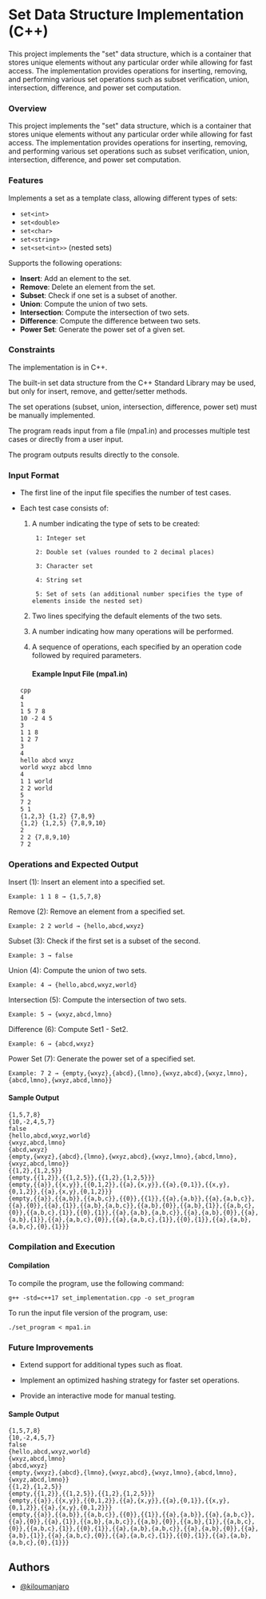 
# Set Data Structure Implementation (C++)

This project implements the "set" data structure, which is a container that stores unique elements without any particular order while allowing for fast access. The implementation provides operations for inserting, removing, and performing various set operations such as subset verification, union, intersection, difference, and power set computation.

### Overview
This project implements the "set" data structure, which is a container that stores unique elements without any particular order while allowing for fast access. The implementation provides operations for inserting, removing, and performing various set operations such as subset verification, union, intersection, difference, and power set computation.
### Features

Implements a set as a template class, allowing different types of sets:
- `set<int>`
- `set<double>`
- `set<char>`
- `set<string>`
- `set<set<int>>` (nested sets)

Supports the following operations:
- **Insert**: Add an element to the set.
- **Remove**: Delete an element from the set.
- **Subset**: Check if one set is a subset of another.
- **Union**: Compute the union of two sets.
- **Intersection**: Compute the intersection of two sets.
- **Difference**: Compute the difference between two sets.
- **Power Set**: Generate the power set of a given set.


### Constraints
The implementation is in C++.

The built-in set data structure from the C++ Standard Library may be used, but only for insert, remove, and getter/setter methods.

The set operations (subset, union, intersection, difference, power set) must be manually implemented.

The program reads input from a file (mpa1.in) and processes multiple test cases or directly from a user input.

The program outputs results directly to the console.
### Input Format
- The first line of the input file specifies the number of test cases.
- Each test case consists of:

    1. A number indicating the type of sets to be created:

            1: Integer set

            2: Double set (values rounded to 2 decimal places)

            3: Character set

            4: String set

            5: Set of sets (an additional number specifies the type of elements inside the nested set)

    2. Two lines specifying the default elements of the two sets.

    3. A number indicating how many operations will be performed.

    4. A sequence of operations, each specified by an operation code followed by required parameters.

        #### Example Input File (mpa1.in)
    ```
    cpp
    4
    1
    1 5 7 8
    10 -2 4 5
    3
    1 1 8
    1 2 7
    3
    4
    hello abcd wxyz
    world wxyz abcd lmno
    4
    1 1 world
    2 2 world
    5
    7 2
    5 1
    {1,2,3} {1,2} {7,8,9}
    {1,2} {1,2,5} {7,8,9,10}
    2
    2 2 {7,8,9,10}
    7 2
    ```
### Operations and Expected Output

Insert (1): Insert an element into a specified set.
```
Example: 1 1 8 → {1,5,7,8}
```

Remove (2): Remove an element from a specified set.
```
Example: 2 2 world → {hello,abcd,wxyz}
```

Subset (3): Check if the first set is a subset of the second.
```
Example: 3 → false

```

Union (4): Compute the union of two sets.
```
Example: 4 → {hello,abcd,wxyz,world}
```

Intersection (5): Compute the intersection of two sets.
```
Example: 5 → {wxyz,abcd,lmno}
```

Difference (6): Compute Set1 - Set2.
```
Example: 6 → {abcd,wxyz}
```

Power Set (7): Generate the power set of a specified set.
```
Example: 7 2 → {empty,{wxyz},{abcd},{lmno},{wxyz,abcd},{wxyz,lmno},{abcd,lmno},{wxyz,abcd,lmno}}
```



#### Sample Output
```
{1,5,7,8}
{10,-2,4,5,7}
false
{hello,abcd,wxyz,world}
{wxyz,abcd,lmno}
{abcd,wxyz}
{empty,{wxyz},{abcd},{lmno},{wxyz,abcd},{wxyz,lmno},{abcd,lmno},{wxyz,abcd,lmno}}
{{1,2},{1,2,5}}
{empty,{{1,2}},{{1,2,5}},{{1,2},{1,2,5}}}
{empty,{{a}},{{x,y}},{{0,1,2}},{{a},{x,y}},{{a},{0,1}},{{x,y},{0,1,2}},{{a},{x,y},{0,1,2}}}
{empty,{{a}},{{a,b}},{{a,b,c}},{{0}},{{1}},{{a},{a,b}},{{a},{a,b,c}},{{a},{0}},{{a},{1}},{{a,b},{a,b,c}},{{a,b},{0}},{{a,b},{1}},{{a,b,c},{0}},{{a,b,c},{1}},{{0},{1}},{{a},{a,b},{a,b,c}},{{a},{a,b},{0}},{{a},{a,b},{1}},{{a},{a,b,c},{0}},{{a},{a,b,c},{1}},{{0},{1}},{{a},{a,b},{a,b,c},{0},{1}}}
```
### Compilation and Execution
#### Compilation
To compile the program, use the following command:
```
g++ -std=c++17 set_implementation.cpp -o set_program
```

To run the input file version of the program, use:
```
./set_program < mpa1.in
```

### Future Improvements
- Extend support for additional types such as float.

- Implement an optimized hashing strategy for faster set operations.

- Provide an interactive mode for manual testing.


#### Sample Output
```
{1,5,7,8}
{10,-2,4,5,7}
false
{hello,abcd,wxyz,world}
{wxyz,abcd,lmno}
{abcd,wxyz}
{empty,{wxyz},{abcd},{lmno},{wxyz,abcd},{wxyz,lmno},{abcd,lmno},{wxyz,abcd,lmno}}
{{1,2},{1,2,5}}
{empty,{{1,2}},{{1,2,5}},{{1,2},{1,2,5}}}
{empty,{{a}},{{x,y}},{{0,1,2}},{{a},{x,y}},{{a},{0,1}},{{x,y},{0,1,2}},{{a},{x,y},{0,1,2}}}
{empty,{{a}},{{a,b}},{{a,b,c}},{{0}},{{1}},{{a},{a,b}},{{a},{a,b,c}},{{a},{0}},{{a},{1}},{{a,b},{a,b,c}},{{a,b},{0}},{{a,b},{1}},{{a,b,c},{0}},{{a,b,c},{1}},{{0},{1}},{{a},{a,b},{a,b,c}},{{a},{a,b},{0}},{{a},{a,b},{1}},{{a},{a,b,c},{0}},{{a},{a,b,c},{1}},{{0},{1}},{{a},{a,b},{a,b,c},{0},{1}}}
```

## Authors

- [@kiloumanjaro](https://github.com/kiloumanjaro)


